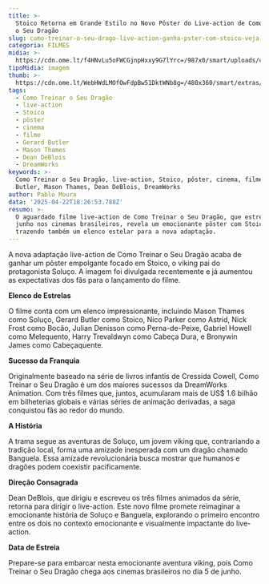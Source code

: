 ```yaml
---
title: >-
  Stoico Retorna em Grande Estilo no Novo Pôster do Live-action de Como Treinar
  o Seu Dragão
slug: como-treinar-o-seu-drago-live-action-ganha-pster-com-stoico-veja
categoria: FILMES
midia: >-
  https://cdn.ome.lt/f4HNvLu5oFWCGjnpHxxy9G7lYrc=/987x0/smart/uploads/conteudo/fotos/pbs.twimg_2.png
tipoMidia: imagem
thumb: >-
  https://cdn.ome.lt/WebHWdLMOfOwFdpBw51DktWNb8g=/480x360/smart/extras/conteudos/pbs.twimg_2.png
tags:
  - Como Treinar o Seu Dragão
  - live-action
  - Stoico
  - pôster
  - cinema
  - filme
  - Gerard Butler
  - Mason Thames
  - Dean DeBlois
  - DreamWorks
keywords: >-
  Como Treinar o Seu Dragão, live-action, Stoico, pôster, cinema, filme, Gerard
  Butler, Mason Thames, Dean DeBlois, DreamWorks
author: Pablo Moura
data: '2025-04-22T18:26:53.788Z'
resumo: >-
  O aguardado filme live-action de Como Treinar o Seu Dragão, que estreia em
  junho nos cinemas brasileiros, revela um emocionante pôster com Stoico,
  trazendo também um elenco estelar para a nova adaptação.
---
```


A nova adaptação live-action de Como Treinar o Seu Dragão acaba de ganhar um pôster empolgante focado em Stoico, o viking pai do protagonista Soluço. A imagem foi divulgada recentemente e já aumentou as expectativas dos fãs para o lançamento do filme.

<blockquote class="twitter-tweet"><a href="https://twitter.com/user/status/1914726895121523016"></a></blockquote>

**Elenco de Estrelas**

O filme conta com um elenco impressionante, incluindo Mason Thames como Soluço, Gerard Butler como Stoico, Nico Parker como Astrid, Nick Frost como Bocão, Julian Denisson como Perna-de-Peixe, Gabriel Howell como Melequento, Harry Trevaldwyn como Cabeça Dura, e Bronywin James como Cabeçaquente.

**Sucesso da Franquia**

Originalmente baseado na série de livros infantis de Cressida Cowell, Como Treinar o Seu Dragão é um dos maiores sucessos da DreamWorks Animation. Com três filmes que, juntos, acumularam mais de US$ 1.6 bilhão em bilheterias globais e várias séries de animação derivadas, a saga conquistou fãs ao redor do mundo.

**A História**

A trama segue as aventuras de Soluço, um jovem viking que, contrariando a tradição local, forma uma amizade inesperada com um dragão chamado Banguela. Essa amizade revolucionária busca mostrar que humanos e dragões podem coexistir pacificamente.

**Direção Consagrada**

Dean DeBlois, que dirigiu e escreveu os três filmes animados da série, retorna para dirigir o live-action. Este novo filme promete reimaginar a emocionante história de Soluço e Banguela, explorando o primeiro encontro entre os dois no contexto emocionante e visualmente impactante do live-action.

**Data de Estreia**

Prepare-se para embarcar nesta emocionante aventura viking, pois Como Treinar o Seu Dragão chega aos cinemas brasileiros no dia 5 de junho.
